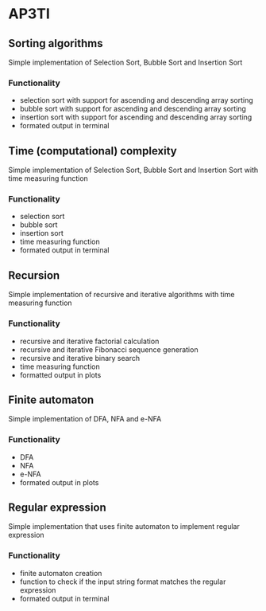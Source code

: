 # AP3TI

## Sorting algorithms
Simple implementation of Selection Sort, Bubble Sort and Insertion Sort

### Functionality
- selection sort with support for ascending and descending array sorting
- bubble sort with support for ascending and descending array sorting
- insertion sort with support for ascending and descending array sorting
- formated output in terminal

## Time (computational) complexity
Simple implementation of Selection Sort, Bubble Sort and Insertion Sort with time measuring function

### Functionality
- selection sort
- bubble sort
- insertion sort
- time measuring function
- formated output in terminal

## Recursion
Simple implementation of recursive and iterative algorithms with time measuring function

### Functionality
- recursive and iterative factorial calculation
- recursive and iterative Fibonacci sequence generation
- recursive and iterative binary search
- time measuring function
- formatted output in plots

## Finite automaton
Simple implementation of DFA, NFA and e-NFA

### Functionality
- DFA
- NFA
- e-NFA
- formated output in plots

## Regular expression
Simple implementation that uses finite automaton to implement regular expression

### Functionality
- finite automaton creation
- function to check if the input string format matches the regular expression
- formated output in terminal
